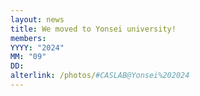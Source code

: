```yaml
---
layout: news
title: We moved to Yonsei university!
members:
YYYY: "2024"
MM: "09"
DD: 
alterlink: /photos/#CASLAB@Yonsei%202024
---
```

